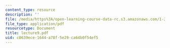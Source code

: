 ```yaml
---
content_type: resource
description: ''
file: /media/https%3A/open-learning-course-data-rc.s3.amazonaws.com/1-224j-carrier-systems-fall-2003/c0639ece1644a78f5e29ca64b0f54ef5_lecture9.pdf
file_type: application/pdf
resourcetype: Document
title: lecture9.pdf
uid: c0639ece-1644-a78f-5e29-ca64b0f54ef5
---
```

